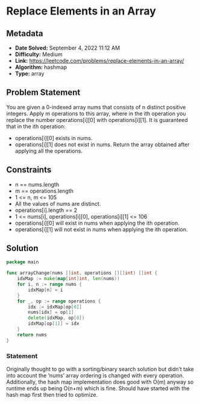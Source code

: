 # Replace Elements in an Array

## Metadata

- **Date Solved:** September 4, 2022 11:12 AM
- **Difficulty:** Medium
- **Link:** https://leetcode.com/problems/replace-elements-in-an-array/
- **Algorithm:** hashmap
- **Type:** array

## Problem Statement

You are given a 0-indexed array nums that consists of n distinct positive integers. Apply m operations to this array, where in the ith operation you replace the number operations[i][0] with operations[i][1].
It is guaranteed that in the ith operation:
- operations[i][0] exists in nums.
- operations[i][1] does not exist in nums.
Return the array obtained after applying all the operations.

## Constraints

- n == nums.length
- m == operations.length
- 1 <= n, m <= 105
- All the values of nums are distinct.
- operations[i].length == 2
- 1 <= nums[i], operations[i][0], operations[i][1] <= 106
- operations[i][0] will exist in nums when applying the ith operation.
- operations[i][1] will not exist in nums when applying the ith operation.

## Solution


```go
package main

func arrayChange(nums []int, operations [][]int) []int {
	idxMap := make(map[int]int, len(nums))
	for i, n := range nums {
		idxMap[n] = i
	}
	for _, op := range operations {
		idx := idxMap[op[0]]
		nums[idx] = op[1]
		delete(idxMap, op[0])
		idxMap[op[1]] = idx
	}
	return nums
}
```

### Statement

Originally thought to go with a sorting/binary search solution but didn’t take into account the ‘nums’ array ordering is changed with every operation. Additionally, the hash map implementation does good with O(m) anyway so runtime ends up being O(n+m) which is fine. Should have started with the hash map first then tried to optimize.
